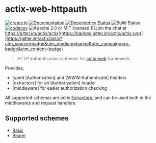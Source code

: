 # actix-web-httpauth

[![crates.io](https://img.shields.io/crates/v/actix-web-httpauth)](https://crates.io/crates/actix-web-httpauth)
[![Documentation](https://docs.rs/actix-web-httpauth/badge.svg)](https://docs.rs/actix-web-httpauth)
[![Dependency Status](https://deps.rs/crate/actix-web-httpauth/0.4.0/status.svg)](https://deps.rs/crate/actix-web-httpauth/0.4.0)
![Build Status](https://github.com/actix/actix-web-httpauth/workflows/CI/badge.svg?branch=master&event=push)
[![codecov](https://codecov.io/gh/actix/actix-web-httpauth/branch/master/graph/badge.svg)](https://codecov.io/gh/actix/actix-web-httpauth)
![Apache 2.0 or MIT licensed](https://img.shields.io/crates/l/actix-web-httpauth)
[![Join the chat at https://gitter.im/actix/actix](https://badges.gitter.im/actix/actix.svg)](https://gitter.im/actix/actix?utm_source=badge&utm_medium=badge&utm_campaign=pr-badge&utm_content=badge)

> HTTP authentication schemes for [actix-web](https://github.com/actix/actix-web) framework.

Provides:
 * typed [Authorization] and [WWW-Authenticate] headers
 * [extractors] for an [Authorization] header
 * [middleware] for easier authorization checking

All supported schemas are actix [Extractors](https://docs.rs/actix-web/1.0.0/actix_web/trait.FromRequest.html),
and can be used both in the middlewares and request handlers.

## Supported schemes

 * [Basic](https://tools.ietf.org/html/rfc7617)
 * [Bearer](https://tools.ietf.org/html/rfc6750)
